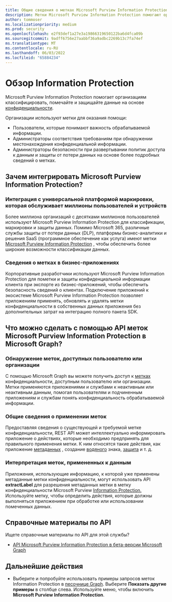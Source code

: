 ```yaml
---
title: Общие сведения о метках Microsoft Purview Information Protection
description: Метки Microsoft Purview Information Protection помогают организациям классифицировать, помечайте и защищайте данные на основе меток конфиденциальности Центра безопасности и соответствия требованиям Office 365.
author: tommoser
ms.localizationpriority: medium
ms.prod: security
ms.openlocfilehash: e2f93def1a27e3a19866319650122ba6d4fca09b
ms.sourcegitcommit: 9adff6756e27aabbf36a9adbc2269b13c7fa74ef
ms.translationtype: MT
ms.contentlocale: ru-RU
ms.lasthandoff: 06/03/2022
ms.locfileid: "65884234"
---
```

# <a name="information-protection-overview"></a>Обзор Information Protection

Microsoft Purview Information Protection помогает организациям классифицировать, помечайте и защищайте данные на основе [конфиденциальности](/Office365/SecurityCompliance/sensitivity-labels). 

Организации используют метки для оказания помощи:

* Пользователи, которые понимают важность обрабатываемой информации.
* Администраторы соответствия требованиям при обнаружении местонахождения конфиденциальной информации. 
* Администраторы безопасности при развертывании политик доступа к данным и защиты от потери данных на основе более подробных сведений о метках.

## <a name="why-integrate-microsoft-purview-information-protection"></a>Зачем интегрировать Microsoft Purview Information Protection? 

### <a name="integrate-with-the-ubiquitous-labeling-platform-servicing-millions-of-users-and-devices"></a>Интеграция с универсальной платформой маркировки, которая обслуживает миллионы пользователей и устройств

Более миллиона организаций с десятками миллионов пользователей используют Microsoft Purview Information Protection для классификации, маркировки и защиты данных.  Помимо Microsoft 365, различные службы защиты от потери данных (DLP), платформы бизнес-аналитики и решения SaaS (программное обеспечение как услуга) имеют метки [Microsoft Purview Information Protection](https://www.microsoft.com/security/technology/information-protection) , чтобы обеспечить более широкие возможности классификации данных. 

### <a name="label-information-in-line-of-business-applications"></a>Сведения о метках в бизнес-приложениях

Корпоративные разработчики используют Microsoft Purview Information Protection для пометки и защиты конфиденциальной информации клиента при экспорте из бизнес-приложений, чтобы обеспечить безопасность сведений о клиентах. Подключение приложений к экосистеме Microsoft Purview Information Protection позволяет приложениям применять, обновлять и удалять метки конфиденциальности в собственных [](/Office365/SecurityCompliance/sensitivity-labels) данных приложения без дополнительных затрат на интеграцию полного пакета SDK.

## <a name="what-can-i-do-with-microsoft-purview-information-protection-label-apis-in-microsoft-graph"></a>Что можно сделать с помощью API меток Microsoft Purview Information Protection в Microsoft Graph? 

### <a name="discover-labels-available-to-a-user-or-organization"></a>Обнаружение меток, доступных пользователю или организации

С помощью Microsoft Graph вы можете получить доступ к [метках](/graph/api/resources/informationprotectionlabel) конфиденциальности, доступным пользователю или организации. Метки применяются приложениями и службами к неактивным или неактивным данным, помогая пользователям и подчиненным приложениям и службам понять конфиденциальность обрабатываемой информации.

### <a name="understand-how-to-apply-labels"></a>Общие сведения о применении меток

Предоставляя сведения о существующей и требуемой метке конфиденциальности, REST API может интеллектуально информировать приложение о действиях, [](/graph/api/resources/informationprotectionaction) которые необходимо предпринять для правильного применения метки. К ним относятся такие действия, как приложение [метаданных](/graph/api/resources/metadataaction) , создание [водяного](/graph/api/resources/addwatermarkaction) знака, [защита](/graph/api/resources/protectbytemplateaction) и т. д.

### <a name="interpret-labels-applied-to-data"></a>Интерпретация меток, примененных к данным

Приложения, использующие информацию, к [](/graph/api/resources/metadataaction) которой уже применены метаданные метки конфиденциальности, могут использовать API **extractLabel** для разрешения метаданных метки в метку конфиденциальности Microsoft Purview [Information Protection.](/graph/api/resources/informationprotectionlabel) Используйте метку, чтобы определить действия, которые должны выполняться приложением при обработке или использовании помеченных данных. 

## <a name="api-reference"></a>Справочные материалы по API

Ищете справочные материалы по API для этой службы?

- [API Microsoft Purview Information Protection в бета-версии Microsoft Graph](/graph/api/resources/informationprotectionlabel)

## <a name="next-steps"></a>Дальнейшие действия

- Выберите и попробуйте использовать примеры запросов меток Information Protection в [песочнице Graph](https://developer.microsoft.com/graph/graph-explorer). Выберите **Показать другие примеры** в столбце слева. Используйте меню, чтобы включить **Microsoft Purview Information Protection**.

